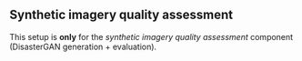 ## Synthetic imagery quality assessment

This setup is **only** for the *synthetic imagery quality assessment* component (DisasterGAN generation + evaluation).  

